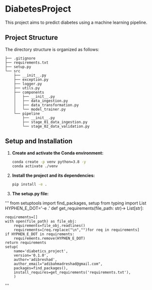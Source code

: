 # DiabetesProject

This project aims to predict diabetes using a machine learning pipeline.

## Project Structure

The directory structure is organized as follows:

```
├── .gitignore
├── requirements.txt
├── setup.py
└── src
    ├── __init__.py
    ├── exception.py
    ├── logger.py
    ├── utils.py
    ├── components
    │   ├── __init__.py
    │   ├── data_ingestion.py
    │   ├── data_transformation.py
    │   └── model_trainer.py
    └── pipeline
        ├── __init__.py
        ├── stage_01_data_ingestion.py
        └── stage_02_data_validation.py
```

## Setup and Installation

1.  **Create and activate the Conda environment:**
    ```bash
    conda create -p venv python=3.8 -y
    conda activate ./venv
    ```

2.  **Install the project and its dependencies:**
    ```bash
    pip install -e .
    ```
  
 

3. **The setup.py file:**

'''
    from setuptools import find_packages, setup
    from typing import List
    HYPHEN_E_DOT='-e .'
    def get_requirements(file_path: str)-> List[str]:
    
    requirements=[]
    with open(file_path) as file_obj:
        requirements=file_obj.readlines()
        requirements=[req.replace("\n","")for req in requirements]
    if HYPHEN_E_DOT in requirements:
        requirements.remove(HYPHEN_E_DOT)
    return requirements
    setup(
        name='diabetics_project',
        version='0.1.0',
        author='adibreshad',
        author_email="adibahmadreshad@gmail.com",
        packages=find_packages(),
        install_requires=get_requirements('requirements.txt'),
        )
'''

